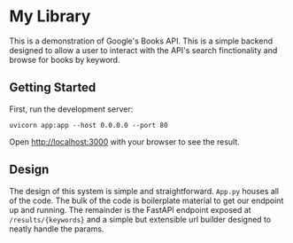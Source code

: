 # My Library
This is a demonstration of Google's Books API. This is a simple backend designed
to allow a user to interact with the API's search finctionality and browse for 
books by keyword.

## Getting Started

First, run the development server:

```
uvicorn app:app --host 0.0.0.0 --port 80
```

Open [http://localhost:3000](http://localhost:3000) with your browser to see the result.

## Design
The design of this system is simple and straightforward. `App.py` houses all of
the code. The bulk of the code is boilerplate material to get our endpoint up and 
running. The remainder is the FastAPI endpoint exposed at `/results/{keywords}`
and a simple but extensible url builder designed to neatly handle the params.
